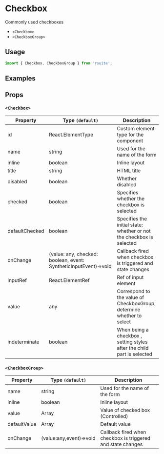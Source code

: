 # Checkbox

Commonly used checkboxes

* `<Checkbox>`
* `<CheckboxGroup>`

## Usage

```js
import { Checkbox, CheckboxGroup } from 'rsuite';
```

## Examples

<!--{demo}-->

## Props

### `<Checkbox>`

| Property       | Type `(default)`                                                 | Description                                                             |
| -------------- | ---------------------------------------------------------------- | ----------------------------------------------------------------------- |
| id             | React.ElementType                                                | Custom element type for the component                                   |
| name           | string                                                           | Used for the name of the form                                           |
| inline         | boolean                                                          | Inline layout                                                           |
| title          | string                                                           | HTML title                                                              |
| disabled       | boolean                                                          | Whether disabled                                                        |
| checked        | boolean                                                          | Specifies whether the checkbox is selected                              |
| defaultChecked | boolean                                                          | Specifies the initial state: whether or not the checkbox is selected    |
| onChange       | (value: any, checked: boolean, event: SyntheticInputEvent)=>void | Callback fired when checkbox is triggered and state changes             |
| inputRef       | React.ElementRef                                                 | Ref of input element                                                    |
| value          | any                                                              | Correspond to the value of CheckboxGroup, determine whether to select   |
| indeterminate  | boolean                                                          | When being a checkbox , setting styles after the child part is selected |

### `<CheckboxGroup>`

| Property     | Type `(default)`        | Description                                                 |
| ------------ | ----------------------- | ----------------------------------------------------------- |
| name         | string                  | Used for the name of the form                               |
| inline       | boolean                 | Inline layout                                               |
| value        | Array                   | Value of checked box  (Controlled)                          |
| defaultValue | Array                   | Default value                                               |
| onChange     | (value:any,event)=>void | Callback fired when checkbox is triggered and state changes |
